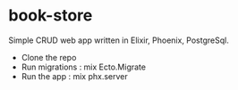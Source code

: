# book-store
Simple CRUD web app written in Elixir, Phoenix, PostgreSql. 

- Clone the repo
- Run migrations : mix Ecto.Migrate
- Run the app : mix phx.server
